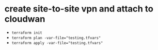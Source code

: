 # create site-to-site vpn and attach to cloudwan

- `terraform init`
- `terraform plan -var-file="testing.tfvars"`
- `terraform apply -var-file="testing.tfvars"`

